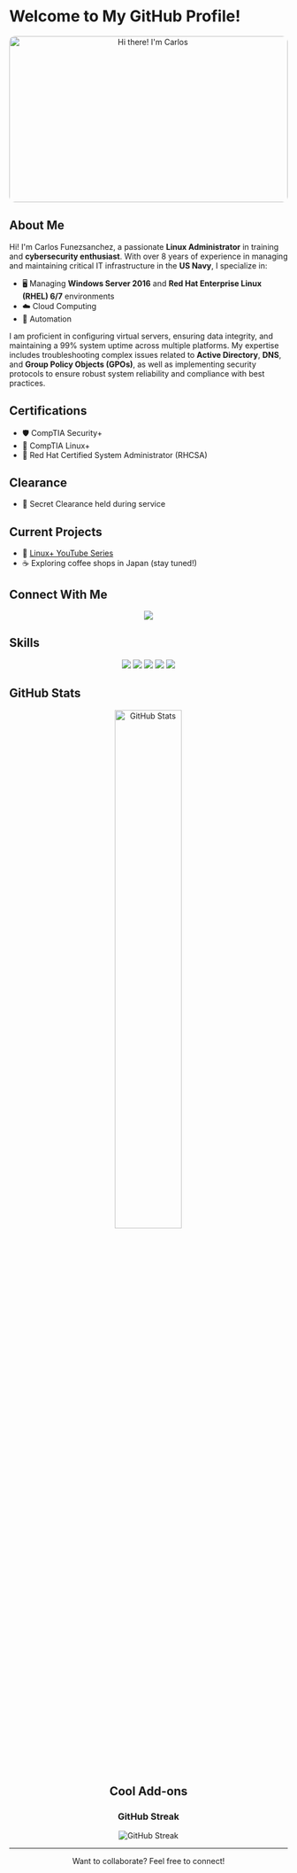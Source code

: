 # Welcome to My GitHub Profile!

<!-- Hi there banner with animated background -->
<div align="center">
  <img src="https://raw.githubusercontent.com/yourusername/assets/main/banner-animation.gif" alt="Hi there! I'm Carlos" style="width: 100%; max-height: 300px; border-radius: 10px;">
</div>

## About Me
Hi! I'm Carlos Funezsanchez, a passionate **Linux Administrator** in training and **cybersecurity enthusiast**. With over 8 years of experience in managing and maintaining critical IT infrastructure in the **US Navy**, I specialize in:
- 🖥️ Managing **Windows Server 2016** and **Red Hat Enterprise Linux (RHEL) 6/7** environments
- ☁️ Cloud Computing
- 🔧 Automation

I am proficient in configuring virtual servers, ensuring data integrity, and maintaining a 99% system uptime across multiple platforms. My expertise includes troubleshooting complex issues related to **Active Directory**, **DNS**, and **Group Policy Objects (GPOs)**, as well as implementing security protocols to ensure robust system reliability and compliance with best practices.

## Certifications
- 🛡️ CompTIA Security+
- 🐧 CompTIA Linux+
- 🏅 Red Hat Certified System Administrator (RHCSA)

## Clearance
- 🔐 Secret Clearance held during service

## Current Projects
- 🎥 [Linux+ YouTube Series](#)  
- ☕ Exploring coffee shops in Japan (stay tuned!)

## Connect With Me
<div align="center">
  <a href="https://linkedin.com/in/carlosfunezsanchez"><img src="https://img.shields.io/badge/-LinkedIn-blue?style=flat-square&logo=linkedin" /></a>
</div>

## Skills
<div align="center">
  <img src="https://img.shields.io/badge/-Linux-FCC624?logo=linux&logoColor=black" />
  <img src="https://img.shields.io/badge/-Python-3776AB?logo=python&logoColor=white" />
  <img src="https://img.shields.io/badge/-Bash-4EAA25?logo=gnu-bash&logoColor=white" />
  <img src="https://img.shields.io/badge/-Docker-2496ED?logo=docker&logoColor=white" />
  <img src="https://img.shields.io/badge/-Podman-892CA0?logo=podman&logoColor=white" />
</div>

## GitHub Stats
<div align="center">
  <img src="https://github-readme-stats.vercel.app/api?username=yourusername&show_icons=true&theme=radical" alt="GitHub Stats" style="width: 49%;">


## Cool Add-ons
### GitHub Streak
<div align="center">
  <img src="https://github-readme-streak-stats.herokuapp.com/?user=yourusername&theme=radical" alt="GitHub Streak">
</div>

---
Want to collaborate? Feel free to connect!
